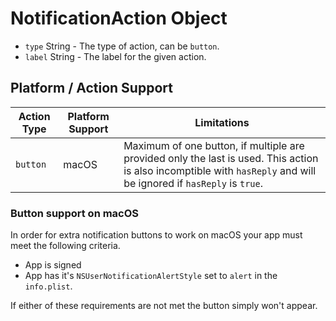 # NotificationAction Object

* `type` String - The type of action, can be `button`.
* `label` String - The label for the given action.

## Platform / Action Support

| Action Type | Platform Support | Limitations |
|-------------|------------------|-------------|
| `button`    | macOS            | Maximum of one button, if multiple are provided only the last is used.  This action is also incomptible with `hasReply` and will be ignored if `hasReply` is `true`. |

### Button support on macOS

In order for extra notification buttons to work on macOS your app must meet the
following criteria.

* App is signed
* App has it's `NSUserNotificationAlertStyle` set to `alert` in the `info.plist`.

If either of these requirements are not met the button simply won't appear.
